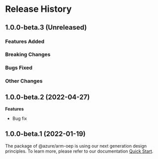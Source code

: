 # Release History

## 1.0.0-beta.3 (Unreleased)

### Features Added

### Breaking Changes

### Bugs Fixed

### Other Changes

## 1.0.0-beta.2 (2022-04-27)

**Features**

  - Bug fix
    
## 1.0.0-beta.1 (2022-01-19)

The package of @azure/arm-oep is using our next generation design principles. To learn more, please refer to our documentation [Quick Start](https://aka.ms/js-track2-quickstart).